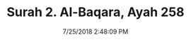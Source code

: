 ---
title       : "Surah 2. Al-Baqara, Ayah 258"
date        : 7/25/2018 2:48:09 PM
draft       : false
type        : "quran"
layout      : "compare"
BookCode    : "CMP"
SurahNumber : "2"
AyahNumber  : "258"
TotalAyah   : "286"
---